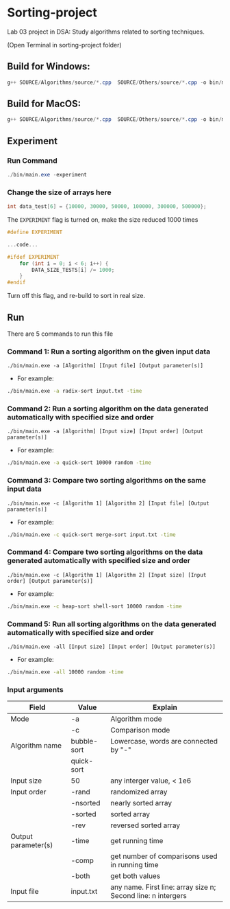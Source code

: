 # Sorting-project
Lab 03 project in DSA: Study algorithms related to sorting techniques.

(Open Terminal in sorting-project folder)
## Build for Windows: 

``` powershell
g++ SOURCE/Algorithms/source/*.cpp  SOURCE/Others/source/*.cpp -o bin/main.exe
```
## Build for MacOS: 

``` powershell
g++ SOURCE/Algorithms/source/*.cpp  SOURCE/Others/source/*.cpp -o bin/main
```
## Experiment
### Run Command
``` powershell
./bin/main.exe -experiment
```
### Change the size of arrays here

```cpp
int data_test[6] = {10000, 30000, 50000, 100000, 300000, 500000};
```

The ```EXPERIMENT``` flag is turned on, make the size reduced 1000 times

```cpp
#define EXPERIMENT

...code...

#ifdef EXPERIMENT
    for (int i = 0; i < 6; i++) {
        DATA_SIZE_TESTS[i] /= 1000;
    }
#endif
```

Turn off this flag, and re-build to sort in real size.

## Run

There are 5 commands to run this file

### Command 1: Run a sorting algorithm on the given input data

```
./bin/main.exe -a [Algorithm] [Input file] [Output parameter(s)]
```

- For example:

```sh
./bin/main.exe -a radix-sort input.txt -time
```

### Command 2: Run a sorting algorithm on the data generated automatically with specified size and order

```
./bin/main.exe -a [Algorithm] [Input size] [Input order] [Output parameter(s)]
```

- For example:

```sh
./bin/main.exe -a quick-sort 10000 random -time
```

### Command 3: Compare two sorting algorithms on the same input data

```
./bin/main.exe -c [Algorithm 1] [Algorithm 2] [Input file] [Output parameter(s)]
```

- For example:

```sh
./bin/main.exe -c quick-sort merge-sort input.txt -time
```

### Command 4: Compare two sorting algorithms on the data generated automatically with specified size and order

```
./bin/main.exe -c [Algorithm 1] [Algorithm 2] [Input size] [Input order] [Output parameter(s)]
```

- For example:

```sh
./bin/main.exe -c heap-sort shell-sort 10000 random -time
```

### Command 5: Run all sorting algorithms on the data generated automatically with specified size and order

```
./bin/main.exe -all [Input size] [Input order] [Output parameter(s)]
```

- For example:

```sh
./bin/main.exe -all 10000 random -time
```

### Input arguments

| Field               | Value       | Explain                                                       |
|---------------------|-------------|---------------------------------------------------------------|
| Mode                | -a          | Algorithm mode                                                |
|                     | -c          | Comparison mode                                               |
| Algorithm name      | bubble-sort | Lowercase, words are connected by "-"                         |
|                     | quick-sort  |                                                               |
| Input size          | 50          | any interger value, < 1e6                                     |
| Input order         | -rand       | randomized array                                              |
|                     | -nsorted    | nearly sorted array                                           |
|                     | -sorted     | sorted array                                                  |
|                     | -rev        | reversed sorted array                                         |
| Output parameter(s) | -time       | get running time                                              |
|                     | -comp       | get number of comparisons used in running time                |
|                     | -both       | get both values                                               |
| Input file          | input.txt   | any name. First line: array size n; Second line: n intergers |
